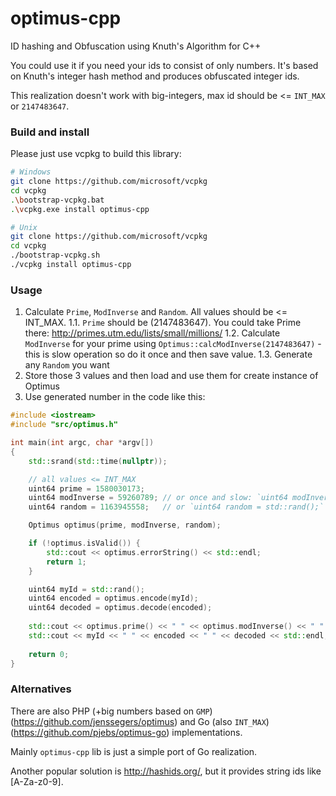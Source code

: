 # optimus-cpp
ID hashing and Obfuscation using Knuth's Algorithm for C++

You could use it if you need your ids to consist of only numbers. It's based on Knuth's integer hash method and produces obfuscated integer ids.

This realization doesn't work with big-integers, max id should be <= `INT_MAX` or `2147483647`.

### Build and install

Please just use vcpkg to build this library:
```bash
# Windows
git clone https://github.com/microsoft/vcpkg
cd vcpkg
.\bootstrap-vcpkg.bat
.\vcpkg.exe install optimus-cpp

# Unix
git clone https://github.com/microsoft/vcpkg
cd vcpkg
./bootstrap-vcpkg.sh
./vcpkg install optimus-cpp
```

### Usage

1. Calculate `Prime`, `ModInverse` and `Random`. All values should be <= INT_MAX.
1.1. `Prime` should be (2147483647). You could take Prime there: http://primes.utm.edu/lists/small/millions/
1.2. Calculate `ModInverse` for your prime using `Optimus::calcModInverse(2147483647)` - this is slow operation so do it once and then save value.
1.3. Generate any `Random` you want
2. Store those 3 values and then load and use them for create instance of Optimus
3. Use generated number in the code like this:

```cpp
#include <iostream>
#include "src/optimus.h"

int main(int argc, char *argv[])
{
    std::srand(std::time(nullptr));

    // all values <= INT_MAX
    uint64 prime = 1580030173;
    uint64 modInverse = 59260789; // or once and slow: `uint64 modInverse = Optimus::calcModInverse(prime);`
    uint64 random = 1163945558;   // or `uint64 random = std::rand();`

    Optimus optimus(prime, modInverse, random);

    if (!optimus.isValid()) {
        std::cout << optimus.errorString() << std::endl;
        return 1;
    }

    uint64 myId = std::rand();
    uint64 encoded = optimus.encode(myId);
    uint64 decoded = optimus.decode(encoded);
    
    std::cout << optimus.prime() << " " << optimus.modInverse() << " " << optimus.random() << std::endl;
    std::cout << myId << " " << encoded << " " << decoded << std::endl;
    
    return 0;
}
```

### Alternatives

There are also PHP (+big numbers based on `GMP`) (https://github.com/jenssegers/optimus) and Go (also `INT_MAX`) (https://github.com/pjebs/optimus-go) implementations.

Mainly `optimus-cpp` lib is just a simple port of Go realization.

Another popular solution is http://hashids.org/, but it provides string ids like [A-Za-z0-9].
